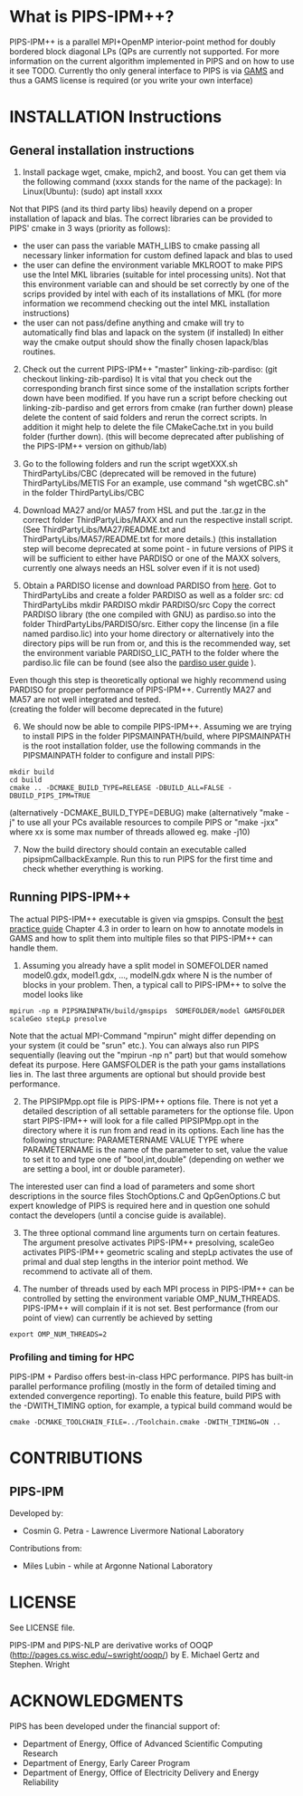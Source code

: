 # What is PIPS-IPM++?

PIPS-IPM++ is a parallel MPI+OpenMP interior-point method for doubly bordered block diagonal LPs (QPs are currently not supported. For more information on the current algorithm implemented in PIPS and on how to use it see TODO. Currently tho only general interface to PIPS is via [GAMS](https://www.gams.com/) and thus a GAMS license is required (or you write your own interface)

# INSTALLATION Instructions

## General installation instructions
1. Install package wget, cmake, mpich2, and boost.
You can get them via the following command (xxxx stands for the name of the package):
In Linux(Ubuntu): (sudo) apt install xxxx

Not that PIPS (and its third party libs) heavily depend on a proper installation of lapack and blas. The correct libraries can be provided to PIPS' cmake in 3 ways (priority as follows):
 * the user can pass the variable MATH_LIBS to cmake passing all necessary linker information for custom defined lapack and blas to used
 * the user can define the environment variable MKLROOT to make PIPS use the Intel MKL libraries (suitable for intel processing units). Not that this environment variable can and should be set correctly by one of the scrips provided by intel with each of its installations of MKL (for more information we recommend checking out the intel MKL installation instructions)
 * the user can not pass/define anything and cmake will try to automatically find blas and lapack on the system (if installed)
In either way the cmake output should show the finally chosen lapack/blas routines.

2. Check out the current PIPS-IPM++ "master" linking-zib-pardiso: (git checkout linking-zib-pardiso)
It is vital that you check out the corresponding branch first since some of the installation scripts forther down have been modified. If you have run a script before checking out linking-zib-pardiso and get errors from cmake (ran further down) please delete the content of said folders and rerun the correct scripts. In addition it might help to delete the file CMakeCache.txt in you build folder (further down). 
(this will become deprecated after publishing of the PIPS-IPM++ version on github/lab)

3. Go to the following folders and run the script wgetXXX.sh
ThirdPartyLibs/CBC (deprecated will be removed in the future)
ThirdPartyLibs/METIS
For an example, use command "sh wgetCBC.sh" in the folder ThirdPartyLibs/CBC  

4. Download MA27 and/or MA57 from HSL and put the .tar.gz in the correct folder ThirdPartyLibs/MAXX and run the respective install script.
(See ThirdPartyLibs/MA27/README.txt and ThirdPartyLibs/MA57/README.txt for more details.)
(this installation step will become deprecated at some point - in future versions of PIPS it will be sufficient to either have PARDISO or one of the MAXX solvers, currently one always needs an HSL solver even if it is not used)

5. Obtain a PARDISO license and download PARDISO from [here](http://www.pardiso-project.org/).
Got to ThirdPartyLibs and create a folder PARDISO as well as a folder src:
cd ThirdPartyLibs
mkdir PARDISO 
mkdir PARDISO/src
Copy the correct PARDISO library (the one compiled with GNU) as pardiso.so into the folder ThirdPartyLibs/PARDISO/src. Either copy the lincense (in a file named pardiso.lic) into your home directory or alternatively into the directory pips will be run from or, and this is the recommended way, set the environment variable PARDISO_LIC_PATH to the folder where the pardiso.lic file can be found (see also the [pardiso user guide](https://pardiso-project.org/manual/manual.pdf) ).

Even though this step is theoretically optional we highly recommend using PARDISO for proper performance of PIPS-IPM++. Currently MA27 and MA57 are not well integrated and tested.  
(creating the folder will become deprecated in the future)

6. We should now be able to compile PIPS-IPM++. Assuming we are trying to install PIPS in the folder PIPSMAINPATH/build, where 
PIPSMAINPATH is the root installation folder, use the following commands in the PIPSMAINPATH
folder to configure and install PIPS:
```{r, engine='bash', withtiming}
mkdir build
cd build
cmake .. -DCMAKE_BUILD_TYPE=RELEASE -DBUILD_ALL=FALSE -DBUILD_PIPS_IPM=TRUE
```
(alternatively -DCMAKE_BUILD_TYPE=DEBUG)
make
(alternatively "make -j" to use all your PCs available resources to compile PIPS or "make -jxx" where xx is some max number of threads allowed eg. make -j10)

7. Now the build directory should contain an executable called pipsipmCallbackExample. Run this to run PIPS for the first time and check whether everything is working.

## Running PIPS-IPM++

The actual PIPS-IPM++ executable is given via gmspips. Consult the [best practice guide](https://gitlab.com/beam-me/bpg) Chapter 4.3 in order to learn on how to annotate models in GAMS and how to split them into multiple files so that PIPS-IPM++ can handle them.

1. Assuming you already have a split model in SOMEFOLDER named model0.gdx, model1.gdx, ..., modelN.gdx where N is the number of blocks in your problem.
Then, a typical call to PIPS-IPM++ to solve the model looks like 
```{r, engine='bash', withtiming}
mpirun -np m PIPSMAINPATH/build/gmspips  SOMEFOLDER/model GAMSFOLDER scaleGeo stepLp presolve
```
Note that the actual MPI-Command "mpirun" might differ depending on your system (it could be "srun" etc.). You can always also run PIPS sequentially (leaving out the "mpirun -np n" part) but that would somehow defeat its purpose.
Here GAMSFOLDER is the path your gams installations lies in. The last three arguments are optional but should provide best performance.

2. The PIPSIPMpp.opt file is PIPS-IPM++ options file.
There is not yet a detailed description of all settable parameters for the optionse file. Upon start PIPS-IPM++ will look for a file called PIPSIPMpp.opt in the directory where it is run from and read in its options. Each line has the following structure:
PARAMETERNAME VALUE TYPE
where PARAMETERNAME is the name of the parameter to set, value the value to set it to and type one of "bool,int,double" (depending on wether we are setting a bool, int or double parameter).
 
The interested user can find a load of parameters and some short descriptions in the source files StochOptions.C and QpGenOptions.C but expert knowledge of PIPS is required here and in question one sohuld contact the developers (until a concise guide is available).
 
3. The three optional command line arguments turn on certain features. The argument presolve activates PIPS-IPM++ presolving, scaleGeo activates PIPS-IPM++ geometric scaling and stepLp activates the use of primal and dual step lengths in the interior point method. We recommend to activate all of them.

4. The number of threads used by each MPI process in PIPS-IPM++ can be controlled by setting the environment variable OMP_NUM_THREADS. PIPS-IPM++ will complain if it is not set. Best performance (from our point of view) can currently be achieved by setting
```
export OMP_NUM_THREADS=2
```

### Profiling and timing for HPC 
PIPS-IPM + Pardiso offers best-in-class HPC performance. PIPS has built-in parallel performance profiling (mostly in the form of detailed timing and extended convergence reporting). To enable this feature, build PIPS with the -DWITH_TIMING option, for example, a typical build command would be
```{r, engine='bash', withtiming}
cmake -DCMAKE_TOOLCHAIN_FILE=../Toolchain.cmake -DWITH_TIMING=ON .. 
```

# CONTRIBUTIONS

## PIPS-IPM
Developed by:
  * Cosmin G. Petra - Lawrence Livermore National Laboratory

Contributions from:
  * Miles Lubin - while at Argonne National Laboratory

# LICENSE
See LICENSE file.

PIPS-IPM and PIPS-NLP are derivative works of OOQP (http://pages.cs.wisc.edu/~swright/ooqp/) by E. Michael Gertz and Stephen. Wright

# ACKNOWLEDGMENTS

PIPS has been developed under the financial support of: 
- Department of Energy, Office of Advanced Scientific Computing Research
- Department of Energy, Early Career Program 
- Department of Energy, Office of Electricity Delivery and Energy Reliability



